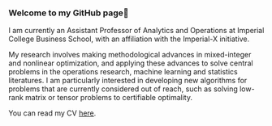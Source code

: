 ### Welcome to my GitHub page👋

I am currently an Assistant Professor of Analytics and Operations at Imperial College Business School, with an affiliation with the Imperial-X initiative.

My research involves making methodological advances in mixed-integer and nonlinear optimization, and applying these advances to solve central problems in the operations research, machine learning and statistics literatures. I am particularly interested in developing new algorithms for problems that are currently considered out of reach, such as solving low-rank matrix or tensor problems to certifiable optimality.

You can read my CV [here](https://ryancorywright.github.io/pdf/cv_RyanCoryWright.pdf).
